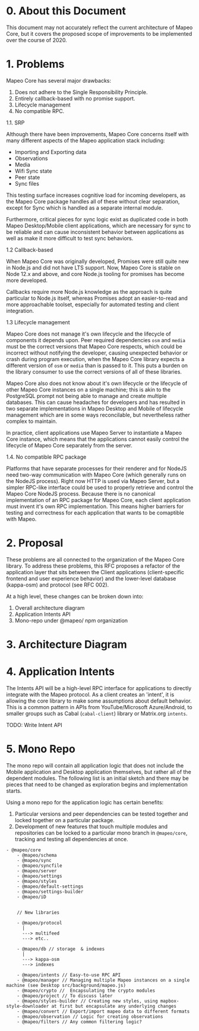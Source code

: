 # 0. About this Document

This document may not accurately reflect the current architecture of 
Mapeo Core, but it covers the proposed scope of improvements to be
implemented over the course of 2020.


# 1. Problems

Mapeo Core has several major drawbacks:

1. Does not adhere to the Single Responsibility Principle.
1. Entirely callback-based with no promise support.
1. Lifecycle management
1. No compatible RPC.

1.1. SRP

Although there have been improvements, Mapeo Core concerns itself with many
different aspects of the Mapeo application stack including:

* Importing and Exporting data
* Observations
* Media
* Wifi Sync state
* Peer state
* Sync files

This testing surface increases cognitive load for incoming developers, as the
Mapeo Core package handles all of these without clear separation, except for
Sync which is handled as a separate internal module. 

Furthermore, critical pieces for sync logic exist as duplicated code in both Mapeo
Desktop/Mobile client applications, which are necessary for sync to be reliable
and can cause inconsistent behavior between applications as well as make it
more difficult to test sync behaviors.

1.2 Callback-based

When Mapeo Core was originally developed, Promises were still quite new in
Node.js and did not have LTS support. Now, Mapeo Core is stable on Node
12.x and above, and core Node.js tooling for promises has become more
developed.

Callbacks require more Node.js knowledge as the approach is quite particular to
Node.js itself, whereas Promises adopt an easier-to-read and more approachable
toolset, especially for automated testing and client integration.

1.3 Lifecycle management

Mapeo Core does not manage it's own lifecycle and the lifecycle of components
it depends upon. Peer required dependencies `osm` and `media` must be the
correct versions that Mapeo Core respects, which could be incorrect without
notifying the developer, causing unexpected behavior or crash during program
execution, when the Mapeo Core library expects a different version of `osm` or
`media` than is passed to it. This puts a burden on the library consumer to use
the correct versions of all of these libraries. 

Mapeo Core also does not know about it's own lifecycle or the lifecycle of
other Mapeo Core instances on a single machine; this is akin to the PostgreSQL
prompt not being able to manage and create multiple databases. This can cause
headaches for developers and has resulted in two separate implementations in
Mapeo Desktop and Mobile of lifecycle management which are in some ways
reconcilable, but nevertheless rather complex to maintain.

In practice, client applications use Mapeo Server to instantiate a Mapeo Core
instance, which means that the applications cannot easily control the lifecycle
of Mapeo Core separately from the server.

1.4. No compatible RPC package

Platforms that have separate processes for their renderer and for NodeJS need two-way communication with Mapeo Core (which generally runs on the NodeJS process). Right now HTTP is used via Mapeo Server, but a simpler RPC-like interface could be used to properly retrieve and control the Mapeo Core NodeJS process.
Because there is no canonical implementation of an RPC package for Mapeo Core,
each client application must invent it's own RPC implementation. This means
higher barriers for testing and correctness for each application that wants to
be comaptible with Mapeo.

# 2. Proposal

These problems are all connected to the organization of the Mapeo Core library.
To address these problems, this RFC proposes a refactor of the application
layer that sits between the Client applications (client-specific frontend and user experience behavior) and the lower-level database (kappa-osm) and protocol (see RFC 002).

At a high level, these changes can be broken down into:

1. Overall architecture diagram
1. Application Intents API
1. Mono-repo under @mapeo/ npm organization


# 3. Architecture Diagram

# 4. Application Intents

The Intents API will be a high-level RPC interface for applications to directly
integrate with the Mapeo protocol. As a client creates an 'intent', it is
allowing the core library to make some assumptions about default behavior. This
is a common pattern in APIs from YouTube/Microsoft Azure/Android, to smaller
groups such as Cabal (`cabal-client`) library or Matrix.org `intents`.

TODO: Write Intent API


# 5. Mono Repo 

The mono repo will contain all application logic that does not include the
Mobile application and Desktop application themselves, but rather all of the
dependent modules. The following list is an initial sketch and there may be
pieces that need to be changed as exploration begins and implementation starts.

Using a mono repo for the application logic has certain benefits:

1. Particular versions and peer dependencies can be tested together and locked
   together on a particular package.
2. Development of new features that touch multiple modules and repositories can
   be locked to a particular mono branch in `@mapeo/core`, tracking and testing
   all dependencies at once.

```
- @mapeo/core
    - @mapeo/schema
    - @mapeo/sync
    - @mapeo/syncfile
    - @mapeo/server
    - @mapeo/settings
    - @mapeo/styles
    - @mapeo/default-settings
    - @mapeo/settings-builder
    - @mapeo/iD


    // New libraries

    - @mapeo/protocol
      |
      ---> multifeed
      ---> etc..

    - @mapeo/db // storage  & indexes
      |
      ---> kappa-osm
      ---> indexes

    - @mapeo/intents // Easy-to-use RPC API
    - @mapeo/manager // Managing multiple Mapeo instances on a single machine (see Desktop src/background/mapeo.js)
    - @mapeo/crypto //  Encapsulating the crypto modules
    - @mapeo/project // To discuss later
    - @mapeo/styles-builder // Creating new styles, using mapbox-style-downloader at first but encapsulate any underlying changes 
    - @mapeo/convert // Export/import mapeo data to different formats
    - @mapeo/observation // Logic for creating observations
    - @mapeo/filters // Any common filtering logic?
```
